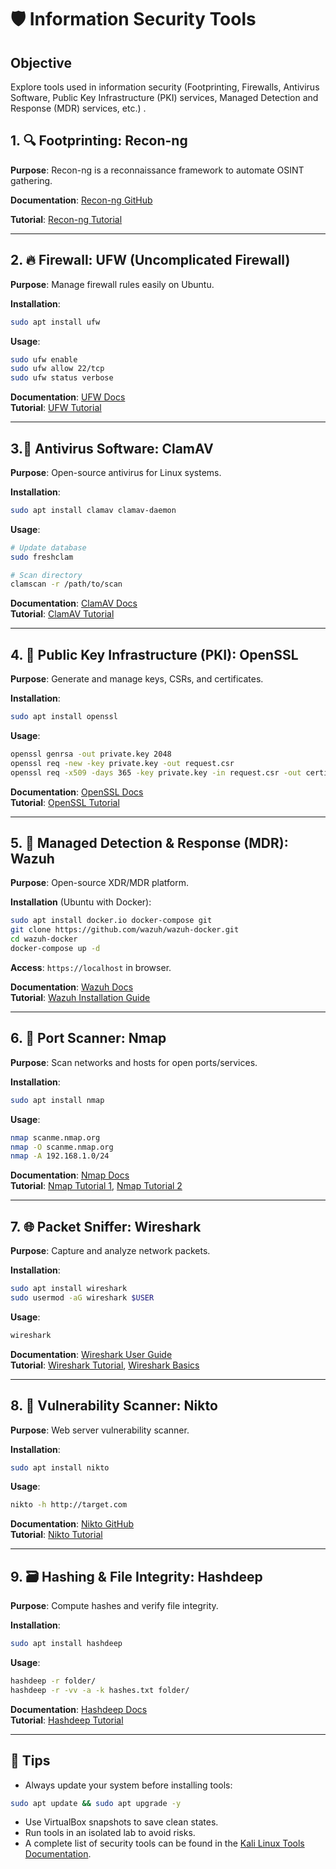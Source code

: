 # 🛡️ Information Security Tools

## Objective
Explore tools used in information security (Footprinting, Firewalls, Antivirus Software, Public Key Infrastructure (PKI) services, Managed Detection and Response (MDR) services, etc.) .

## 1. 🔍 Footprinting: Recon-ng

**Purpose**: Recon-ng is a reconnaissance framework to automate OSINT gathering.

**Documentation**: [Recon-ng GitHub](https://github.com/lanmaster53/recon-ng)

**Tutorial**: [Recon-ng Tutorial](https://hackertarget.com/recon-ng-tutorial/)

---

## 2. 🔥 Firewall: UFW (Uncomplicated Firewall)

**Purpose**: Manage firewall rules easily on Ubuntu.

**Installation**:
```bash
sudo apt install ufw
```

**Usage**:
```bash
sudo ufw enable
sudo ufw allow 22/tcp
sudo ufw status verbose
```

**Documentation**: [UFW Docs](https://help.ubuntu.com/community/UFW)  
**Tutorial**: [UFW Tutorial](https://www.digitalocean.com/community/tutorials/ufw-essentials-common-firewall-rules-and-commands)

---

## 3.🦠 Antivirus Software: ClamAV

**Purpose**: Open-source antivirus for Linux systems.

**Installation**:
```bash
sudo apt install clamav clamav-daemon
```

**Usage**:
```bash
# Update database
sudo freshclam

# Scan directory
clamscan -r /path/to/scan
```

**Documentation**: [ClamAV Docs](https://docs.clamav.net/)  
**Tutorial**: [ClamAV Tutorial](https://hackertarget.com/clamav-tutorial-antivirus-linux/)

---


## 4. 🔑 Public Key Infrastructure (PKI): OpenSSL

**Purpose**: Generate and manage keys, CSRs, and certificates.

**Installation**:
```bash
sudo apt install openssl
```

**Usage**:
```bash
openssl genrsa -out private.key 2048
openssl req -new -key private.key -out request.csr
openssl req -x509 -days 365 -key private.key -in request.csr -out certificate.crt
```

**Documentation**: [OpenSSL Docs](https://www.openssl.org/docs/)  
**Tutorial**: [OpenSSL Tutorial](https://www.geeksforgeeks.org/linux-unix/practical-uses-of-openssl-command-in-linux/)

---

## 5. 🧠 Managed Detection & Response (MDR): Wazuh

**Purpose**: Open-source XDR/MDR platform.

**Installation** (Ubuntu with Docker):
```bash
sudo apt install docker.io docker-compose git
git clone https://github.com/wazuh/wazuh-docker.git
cd wazuh-docker
docker-compose up -d
```

**Access**: `https://localhost` in browser.

**Documentation**: [Wazuh Docs](https://documentation.wazuh.com/current/index.html)  
**Tutorial**: [Wazuh Installation Guide](https://www.geeksforgeeks.org/ethical-hacking/introduction-to-wazuh/)

---

## 6. 📡 Port Scanner: Nmap

**Purpose**: Scan networks and hosts for open ports/services.

**Installation**:
```bash
sudo apt install nmap
```

**Usage**:
```bash
nmap scanme.nmap.org
nmap -O scanme.nmap.org
nmap -A 192.168.1.0/24
```

**Documentation**: [Nmap Docs](https://nmap.org/)  
**Tutorial**: [Nmap Tutorial 1](https://www.freecodecamp.org/news/what-is-nmap-and-how-to-use-it-a-tutorial-for-the-greatest-scanning-tool-of-all-time/), [Nmap Tutorial 2](https://www.geeksforgeeks.org/linux-unix/top-30-basic-nmap-commands-for-beginners/)

---

## 7. 🌐 Packet Sniffer: Wireshark

**Purpose**: Capture and analyze network packets.

**Installation**:
```bash
sudo apt install wireshark
sudo usermod -aG wireshark $USER
```

**Usage**:
```bash
wireshark
```

**Documentation**: [Wireshark User Guide](https://www.wireshark.org/docs/wsug_html_chunked/)  
**Tutorial**: [Wireshark Tutorial](https://www.geeksforgeeks.org/linux-unix/how-to-install-and-use-wireshark-on-ubuntu-linux/), [Wireshark Basics](https://www.geeksforgeeks.org/computer-networks/wireshark-packet-capturing-and-analyzing/)

---

## 8. 🧰 Vulnerability Scanner: Nikto

**Purpose**: Web server vulnerability scanner.

**Installation**:
```bash
sudo apt install nikto
```

**Usage**:
```bash
nikto -h http://target.com
```

**Documentation**: [Nikto GitHub](https://github.com/sullo/nikto)  
**Tutorial**: [Nikto Tutorial](https://www.hackercoolmagazine.com/nikto-vulnerability-scanner-complete-guide/?srsltid=AfmBOorA_oWMb6VXafSSBszghjHOiO5YecOstDSye5hKewEvSobaBU60)

---

## 9. 🗃️ Hashing & File Integrity: Hashdeep

**Purpose**: Compute hashes and verify file integrity.

**Installation**:
```bash
sudo apt install hashdeep
```

**Usage**:
```bash
hashdeep -r folder/
hashdeep -r -vv -a -k hashes.txt folder/
```

**Documentation**: [Hashdeep Docs](https://github.com/jessek/hashdeep)  
**Tutorial**: [Hashdeep Tutorial](https://www.geeksforgeeks.org/ethical-hacking/hashdeep-a-digital-forensics-tool-in-kali-linux/)

---

## 📝 Tips

- Always update your system before installing tools:
```bash
sudo apt update && sudo apt upgrade -y
```
- Use VirtualBox snapshots to save clean states.
- Run tools in an isolated lab to avoid risks.
- A complete list of security tools can be found in the [Kali Linux Tools Documentation](https://www.kali.org/tools/).

